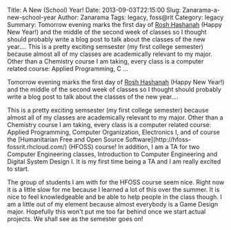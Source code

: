 Title: A New (School) Year!
Date: 2013-09-03T22:15:00
Slug: Zanarama-a-new-school-year
Author: Zanarama
Tags: legacy, foss@rit
Category: legacy
Summary: Tomorrow evening marks the first day of [Rosh Hashanah](http://en.wikipedia.org/wiki/Rosh_Hashanah) (Happy New Year!) and the middle of the second week of classes so I thought should probably write a blog post to talk about the classes of the new year....  This is a pretty exciting semsester (my first college semester) because almost all of my classes are academically relevant to my major. Other than a Chemistry course I am taking, every class is a computer related course: Applied Programming, C ... 

Tomorrow evening marks the first day of [Rosh
Hashanah](http://en.wikipedia.org/wiki/Rosh_Hashanah) (Happy New Year!) and
the middle of the second week of classes so I thought should probably write a
blog post to talk about the classes of the new year....

This is a pretty exciting semsester (my first college semester) because almost
all of my classes are academically relevant to my major. Other than a
Chemistry course I am taking, every class is a computer related course:
Applied Programming, Computer Organization, Electronics I, and of course the
[Humanitarian Free and Open Source Software](http://hfoss-
fossrit.rhcloud.com/) (HFOSS) course! In addition, I am a TA for two Computer
Engineering classes, Introduction to Computer Engineering and Digital System
Design I. It is my first time being a TA and I am really excited to start.

The group of students I am with for the HFOSS course seem nice. Right now it
is a little slow for me because I learned a lot of this over the summer. It is
nice to feel knowledgeable and be able to help people in the class though. I
am a little out of my element because almost everybody is a Game Design major.
Hopefully this won't put me too far behind once we start actual projects. We
shall see as the semester goes on!

